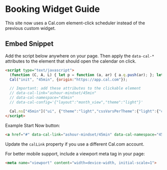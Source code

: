 # Booking Widget Guide

This site now uses a Cal.com element-click scheduler instead of the previous custom widget.

## Embed Snippet

Add the script below anywhere on your page. Then apply the `data-cal-*` attributes to the element that should open the calendar on click.

```html
<script type="text/javascript">
  (function (C, A, L) { let p = function (a, ar) { a.q.push(ar); }; let d = C.document; C.Cal = C.Cal || function () { let cal = C.Cal; let ar = arguments; if (!cal.loaded) { cal.ns = {}; cal.q = cal.q || []; d.head.appendChild(d.createElement("script")).src = A; cal.loaded = true; } if (ar[0] === L) { const api = function () { p(api, arguments); }; const namespace = ar[1]; api.q = api.q || []; if(typeof namespace === "string"){cal.ns[namespace] = cal.ns[namespace] || api;p(cal.ns[namespace], ar);p(cal, ["initNamespace", namespace]);} else p(cal, ar); return;} p(cal, ar); }; })(window, "https://app.cal.com/embed/embed.js", "init");
  Cal("init", "45min", {origin:"https://app.cal.com"});

  // Important: add these attributes to the clickable element
  // data-cal-link="ashour-mindset/45min"
  // data-cal-namespace="45min"
  // data-cal-config='{"layout":"month_view","theme":"light"}'

  Cal.ns["45min"]("ui", {"theme":"light","cssVarsPerTheme":{"light":{"cal-brand":"#FA6E00"},"dark":{"cal-brand":"#FA6E00"}},"hideEventTypeDetails":false,"layout":"month_view"});
</script>
```

Example Start Now button:

```html
<a href="#" data-cal-link="ashour-mindset/45min" data-cal-namespace="45min" data-cal-config='{"layout":"month_view","theme":"light"}'>Start Now</a>
```

Update the `calLink` property if you use a different Cal.com account.

For better mobile support, include a viewport meta tag in your page:

```html
<meta name="viewport" content="width=device-width, initial-scale=1">
```
